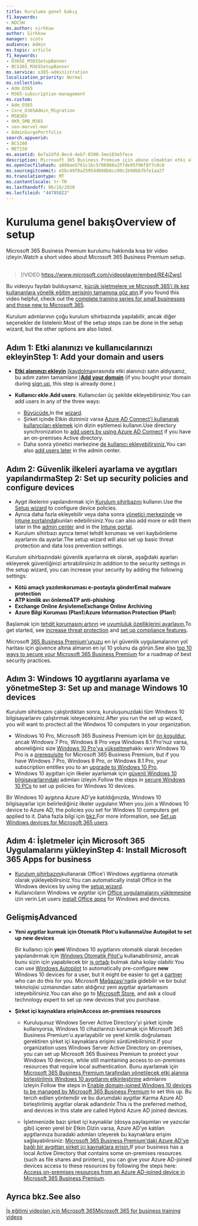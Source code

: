 ```yaml
---
title: Kuruluma genel bakış
f1.keywords:
- NOCSH
ms.author: sirkkuw
author: Sirkkuw
manager: scotv
audience: Admin
ms.topic: article
f1_keywords:
- O365E_M365SetupBanner
- BCS365_M365SetupBanner
ms.service: o365-administration
localization_priority: Normal
ms.collection:
- Adm_O365
- M365-subscription-management
ms.custom:
- Adm_O365
- Core_O365Admin_Migration
- MSB365
- OKR_SMB_M365
- seo-marvel-mar
- AdminSurgePortfolio
search.appverid:
- BCS160
- MET150
ms.assetid: 6e7a2dfd-8ec4-4eb7-8390-3ee103e5fece
description: Microsoft 365 Business Premium için abone olmaktan etki alanı ve kullanıcı eklemeye, güvenlik ilkeleri ayarlamaya ve daha fazlasına kadar kurulum adımlarını öğrenin.
ms.openlocfilehash: a808ae5761c1bc5706966a3f7de95f96f8f7c8c8
ms.sourcegitcommit: e5bc49f0a25954d008b6cc09c2b98bb7bfe1aa2f
ms.translationtype: MT
ms.contentlocale: tr-TR
ms.lasthandoff: 06/18/2020
ms.locfileid: "44785822"
---
```

# <a name="overview-of-setup"></a><span data-ttu-id="2a773-103">Kuruluma genel bakış</span><span class="sxs-lookup"><span data-stu-id="2a773-103">Overview of setup</span></span>

<span data-ttu-id="2a773-104">Microsoft 365 Business Premium kurulumu hakkında kısa bir video izleyin.</span><span class="sxs-lookup"><span data-stu-id="2a773-104">Watch a short video about Microsoft 365 Business Premium setup.</span></span><br><br>

> [!VIDEO https://www.microsoft.com/videoplayer/embed/RE4jZwg] 

<span data-ttu-id="2a773-105">Bu videoyu faydalı bulduysanız, [küçük işletmelere ve Microsoft 365’i ilk kez kullananlara yönelik eğitim serisinin tamamına göz atın](https://support.microsoft.com/office/6ab4bbcd-79cf-4000-a0bd-d42ce4d12816).</span><span class="sxs-lookup"><span data-stu-id="2a773-105">If you found this video helpful, check out the [complete training series for small businesses and those new to Microsoft 365](https://support.microsoft.com/office/6ab4bbcd-79cf-4000-a0bd-d42ce4d12816).</span></span>

<span data-ttu-id="2a773-106">Kurulum adımlarının çoğu kurulum sihirbazında yapılabilir, ancak diğer seçenekler de listelenir.</span><span class="sxs-lookup"><span data-stu-id="2a773-106">Most of the setup steps can be done in the setup wizard, but the other options are also listed.</span></span>

## <a name="step-1-add-your-domain-and-users"></a><span data-ttu-id="2a773-107">Adım 1: Etki alanınızı ve kullanıcılarınızı ekleyin</span><span class="sxs-lookup"><span data-stu-id="2a773-107">Step 1: Add your domain and users</span></span>

   - <span data-ttu-id="2a773-108">**[Etki alanınızı ekleyin](set-up.md#add-your-domain-to-personalize-sign-in)** [(kaydolma](sign-up.md)sırasında etki alanınızı satın aldıysanız, bu adım zaten tamamlanır.)</span><span class="sxs-lookup"><span data-stu-id="2a773-108">**[Add your domain](set-up.md#add-your-domain-to-personalize-sign-in)** (if you bought your domain during [sign up](sign-up.md), this step is already done.)</span></span>

   - <span data-ttu-id="2a773-109">**Kullanıcı ekle.**</span><span class="sxs-lookup"><span data-stu-id="2a773-109">**Add users**.</span></span> <span data-ttu-id="2a773-110">Kullanıcıları üç şekilde ekleyebilirsiniz:</span><span class="sxs-lookup"><span data-stu-id="2a773-110">You can add users in any of the three ways:</span></span>
        - <span data-ttu-id="2a773-111">[Büyücüde.](set-up.md#add-users-in-the-wizard)</span><span class="sxs-lookup"><span data-stu-id="2a773-111">In the [wizard](set-up.md#add-users-in-the-wizard).</span></span>
        - <span data-ttu-id="2a773-112">Şirket içinde Etkin dizininiz varsa [Azure AD Connect'i kullanarak kullanıcıları eklemek](https://docs.microsoft.com/office365/enterprise/set-up-directory-synchronization) için dizin eşitlemesi kullanın.</span><span class="sxs-lookup"><span data-stu-id="2a773-112">Use directory synchronization to [add users by using Azure AD Connect](https://docs.microsoft.com/office365/enterprise/set-up-directory-synchronization) if you have an on-premises Active directory.</span></span>
        - <span data-ttu-id="2a773-113">Daha sonra yönetici merkezine [de kullanıcı ekleyebilirsiniz.](add-users-m365b.md)</span><span class="sxs-lookup"><span data-stu-id="2a773-113">You can also [add users later](add-users-m365b.md) in the admin center.</span></span>
## <a name="step-2-set-up-security-policies-and-configure-devices"></a><span data-ttu-id="2a773-114">Adım 2: Güvenlik ilkeleri ayarlama ve aygıtları yapılandırma</span><span class="sxs-lookup"><span data-stu-id="2a773-114">Step 2: Set up security policies and configure devices</span></span> 

  - <span data-ttu-id="2a773-115">Aygıt ilkelerini yapılandırmak için [Kurulum sihirbazını](set-up.md#protect-your-organization) kullanın.</span><span class="sxs-lookup"><span data-stu-id="2a773-115">Use the [Setup wizard](set-up.md#protect-your-organization) to configure device policies.</span></span> 
  - <span data-ttu-id="2a773-116">Ayrıca daha fazla ekleyebilir veya daha sonra [yönetici merkezinde](view-policies-and-devices.md) ve [Intune portalında](https://docs.microsoft.com/intune/tutorial-walkthrough-intune-portal)bunları edebilirsiniz.</span><span class="sxs-lookup"><span data-stu-id="2a773-116">You can also add more or edit them later in the [admin center](view-policies-and-devices.md) and in the [Intune portal](https://docs.microsoft.com/intune/tutorial-walkthrough-intune-portal).</span></span>
  - <span data-ttu-id="2a773-117">Kurulum sihirbazı ayrıca temel tehdit koruması ve veri kaybıönleme ayarlarını da ayarlar.</span><span class="sxs-lookup"><span data-stu-id="2a773-117">The setup wizard will also set up basic threat protection and data loss prevention settings.</span></span>
  
  <span data-ttu-id="2a773-118">Kurulum sihirbazındaki güvenlik ayarlarına ek olarak, aşağıdaki ayarları ekleyerek güvenliğinizi artırabilirsiniz:</span><span class="sxs-lookup"><span data-stu-id="2a773-118">In addition to the security settings in the setup wizard, you can increase your security by adding the following settings:</span></span>

- <span data-ttu-id="2a773-119">**Kötü amaçlı yazılımkoruması e-postayla gönder**</span><span class="sxs-lookup"><span data-stu-id="2a773-119">**Email malware protection**</span></span>
- <span data-ttu-id="2a773-120">**ATP kimlik avı önleme**</span><span class="sxs-lookup"><span data-stu-id="2a773-120">**ATP anti-phishing**</span></span>
- <span data-ttu-id="2a773-121">**Exchange Online Arşivleme**</span><span class="sxs-lookup"><span data-stu-id="2a773-121">**Exchange Online Archiving**</span></span>
- <span data-ttu-id="2a773-122">**Azure Bilgi Koruması (Plan1**)</span><span class="sxs-lookup"><span data-stu-id="2a773-122">**Azure Information Protection (Plan1**)</span></span>

<span data-ttu-id="2a773-123">Başlamak için [tehdit korumasını artırın](increase-threat-protection.md) ve [uyumluluk özelliklerini ayarlayın.](set-up-compliance.md)</span><span class="sxs-lookup"><span data-stu-id="2a773-123">To get started, see [increase threat protection](increase-threat-protection.md) and [set up compliance features](set-up-compliance.md).</span></span>

<span data-ttu-id="2a773-124">Microsoft [365 Business Premium'unuzu](https://docs.microsoft.com/office365/admin/security-and-compliance/secure-your-business-data) en iyi güvenlik uygulamalarının yol haritası için güvence altına almanın en iyi 10 yolunu da görün.</span><span class="sxs-lookup"><span data-stu-id="2a773-124">See also [top 10 ways to secure your Microsoft 365 Business Premium](https://docs.microsoft.com/office365/admin/security-and-compliance/secure-your-business-data) for a roadmap of best security practices.</span></span>

## <a name="step-3-set-up-and-manage-windows-10-devices"></a><span data-ttu-id="2a773-125">Adım 3: Windows 10 aygıtlarını ayarlama ve yönetme</span><span class="sxs-lookup"><span data-stu-id="2a773-125">Step 3: Set up and manage Windows 10 devices</span></span>

<span data-ttu-id="2a773-126">Kurulum sihirbazını çalıştırdıktan sonra, kuruluşunuzdaki tüm Windwos 10 bilgisayarlarını çalıştırmak isteyeceksiniz.</span><span class="sxs-lookup"><span data-stu-id="2a773-126">After you run the set up wizard, you will want to proctect all the Windwos 10 computers in your organization.</span></span>
  
- <span data-ttu-id="2a773-127">Windows 10 Pro, Microsoft 365 Business Premium için bir [ön koşuldur,](pre-requisites-for-data-protection.md) ancak Windows 7 Pro, Windows 8 Pro veya Windows 8.1 Pro'nuz varsa, aboneliğiniz size [Windows 10 Pro'ya yükseltme](https://docs.microsoft.com/microsoft-365/business/upgrade-to-windows-pro-creators-update)hakkı verir.</span><span class="sxs-lookup"><span data-stu-id="2a773-127">Windows 10 Pro is a [prerequisite](pre-requisites-for-data-protection.md) for Microsoft 365 Business Premium, but if you have Windows 7 Pro, Windows 8 Pro, or Windows 8.1 Pro, your subscription entitles you to an [upgrade to  Windows 10 Pro](https://docs.microsoft.com/microsoft-365/business/upgrade-to-windows-pro-creators-update).</span></span>
- <span data-ttu-id="2a773-128">Windows 10 aygıtları için ilkeler ayarlamak için [güvenli Windows 10 bilgisayarlarındaki](secure-win-10-pcs.md) adımları izleyin.</span><span class="sxs-lookup"><span data-stu-id="2a773-128">Follow the steps in [secure Windows 10 PCs](secure-win-10-pcs.md) to set up policies for Windows 10 devices.</span></span>

<span data-ttu-id="2a773-129">Bir Windows 10 aygıtına Azure AD'ye katıldığınızda, Windows 10 bilgisayarlar için belirlediğiniz ilkeler uygulanır.</span><span class="sxs-lookup"><span data-stu-id="2a773-129">When you join a Windows 10 device to Azure AD, the policies you set for Windows 10 computers get applied to it.</span></span> <span data-ttu-id="2a773-130">Daha fazla bilgi için [bkz.](set-up-windows-devices.md)</span><span class="sxs-lookup"><span data-stu-id="2a773-130">For more information, see [Set up Windows devices for Microsoft 365 users](set-up-windows-devices.md).</span></span>

## <a name="step-4-install-microsoft-365-apps-for-business"></a><span data-ttu-id="2a773-131">Adım 4: İşletmeler için Microsoft 365 Uygulamalarını yükleyin</span><span class="sxs-lookup"><span data-stu-id="2a773-131">Step 4: Install Microsoft 365 Apps for business</span></span>
- <span data-ttu-id="2a773-132">[Kurulum sihirbazını](set-up.md#deploy-office-365-client-apps)kullanarak Office'i Windows aygıtlarına otomatik olarak yükleyebilirsiniz.</span><span class="sxs-lookup"><span data-stu-id="2a773-132">You can automatically install Office in the Windows devices by using the [setup wizard](set-up.md#deploy-office-365-client-apps).</span></span>
- <span data-ttu-id="2a773-133">Kullanıcıların Windows ve aygıtlar için [Office uygulamalarını yüklemesine](https://docs.microsoft.com/office365/admin/setup/install-applications) izin verin.</span><span class="sxs-lookup"><span data-stu-id="2a773-133">Let users [install Office apps](https://docs.microsoft.com/office365/admin/setup/install-applications) for Windows and devices.</span></span>
     
## <a name="advanced"></a><span data-ttu-id="2a773-134">Gelişmiş</span><span class="sxs-lookup"><span data-stu-id="2a773-134">Advanced</span></span>
- <span data-ttu-id="2a773-135">**Yeni aygıtlar kurmak için Otomatik Pilot'u kullanma**</span><span class="sxs-lookup"><span data-stu-id="2a773-135">**Use Autopilot to set up new devices**</span></span>
            
     <span data-ttu-id="2a773-136">Bir kullanıcı için **yeni** Windows 10 aygıtlarını otomatik olarak önceden yapılandırmak için [Windows Otomatik Pilot'u](add-autopilot-devices-and-profile.md) kullanabilirsiniz, ancak bunu sizin için yapabilecek bir [iş ortağı](https://www.microsoft.com/solution-providers/search) bulmak daha kolay olabilir.</span><span class="sxs-lookup"><span data-stu-id="2a773-136">You can use [Windows Autopilot](add-autopilot-devices-and-profile.md) to automatically pre-configure **new** Windows 10 devices for a user, but it might be easier to get a [partner](https://www.microsoft.com/solution-providers/search) who can do this for you.</span></span> <span data-ttu-id="2a773-137">Microsoft [Mağazası'na](https://go.microsoft.com/fwlink/?linkid=874598)da gidebilir ve bir bulut teknolojisi uzmanından satın aldığınız yeni aygıtlar ayarlamasını isteyebilirsiniz.</span><span class="sxs-lookup"><span data-stu-id="2a773-137">You can also go to [Microsoft Store](https://go.microsoft.com/fwlink/?linkid=874598), and ask a cloud technology expert to set up new devices that you purchase.</span></span>

- <span data-ttu-id="2a773-138">**Şirket içi kaynaklara erişim**</span><span class="sxs-lookup"><span data-stu-id="2a773-138">**Access on-premises resources**</span></span>

     - <span data-ttu-id="2a773-139">Kuruluşunuz Windows Server Active Directory'yi şirket içinde kullanıyorsa, Windows 10 cihazlarınızı korumak için Microsoft 365 Business Premium'u ayarlayabilir ve yerel kimlik doğrulaması gerektiren şirket içi kaynaklara erişimi sürdürebilirsiniz.</span><span class="sxs-lookup"><span data-stu-id="2a773-139">If your organization uses Windows Server Active Directory on-premises, you can set up Microsoft 365 Business Premium to protect your Windows 10 devices, while still maintaining access to on-premises resources that require local authentication.</span></span> <span data-ttu-id="2a773-140">Bunu ayarlamak için [Microsoft 365 Business Premium tarafından yönetilecek etki alanına birleştirilmiş Windows 10 aygıtlarını etkinleştirme](manage-windows-devices.md) adımlarını izleyin.</span><span class="sxs-lookup"><span data-stu-id="2a773-140">Follow the steps in [Enable domain-joined Windows 10 devices to be managed by Microsoft 365 Business Premium](manage-windows-devices.md) to set this up.</span></span> <span data-ttu-id="2a773-141">Bu tercih edilen yöntemdir ve bu durumdaki aygıtlar Karma Azure AD birleştirilmiş aygıtlar olarak adlandırılır.</span><span class="sxs-lookup"><span data-stu-id="2a773-141">This is the preferred method, and devices in this state are called Hybrid Azure AD joined devices.</span></span>

    - <span data-ttu-id="2a773-142">İşletmenizde bazı şirket içi kaynaklar (dosya paylaşımları ve yazıcılar gibi) içeren yerel bir Etkin Dizin varsa, Azure AD'ye katılan aygıtlarınıza buradaki adımları izleyerek bu kaynaklara erişim sağlayabilirsiniz: [Microsoft 365 Business Premium'daki Azure AD'ye bağlı bir aygıttan şirket içi kaynaklara erişin.](access-resources.md)</span><span class="sxs-lookup"><span data-stu-id="2a773-142">If your business has a local Active Directory that contains some on-premises resources (such as file shares and printers), you can give your Azure AD-joined devices access to these resources by following the steps here: [Access on-premises resources from an Azure AD-joined device in Microsoft 365 Business Premium](access-resources.md).</span></span>

## <a name="see-also"></a><span data-ttu-id="2a773-143">Ayrıca bkz.</span><span class="sxs-lookup"><span data-stu-id="2a773-143">See also</span></span>

[<span data-ttu-id="2a773-144">İş eğitimi videoları için Microsoft 365</span><span class="sxs-lookup"><span data-stu-id="2a773-144">Microsoft 365 for business training videos</span></span>](https://support.microsoft.com/office/6ab4bbcd-79cf-4000-a0bd-d42ce4d12816)
